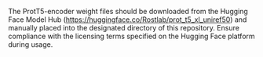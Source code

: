The ProtT5-encoder weight files should be downloaded from the Hugging Face Model Hub (https://huggingface.co/Rostlab/prot_t5_xl_uniref50) and manually placed into the designated directory of this repository. Ensure compliance with the licensing terms specified on the Hugging Face platform during usage.